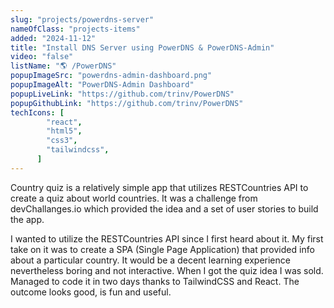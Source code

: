 ```yaml
---
slug: "projects/powerdns-server"
nameOfClass: "projects-items"
added: "2024-11-12"
title: "Install DNS Server using PowerDNS & PowerDNS-Admin"
video: "false"
listName: "🌎 /PowerDNS"
popupImageSrc: "powerdns-admin-dashboard.png"
popupImageAlt: "PowerDNS-Admin Dashboard"
popupLiveLink: "https://github.com/trinv/PowerDNS"
popupGithubLink: "https://github.com/trinv/PowerDNS"
techIcons: [
        "react",
        "html5",
        "css3",
        "tailwindcss",
      ]
---
```


Country quiz is a relatively simple app that utilizes RESTCountries API to create a quiz about world countries. It was a challenge from devChallanges.io which provided the idea and a set of user stories to build the app.

I wanted to utilize the RESTCountries API since I first heard about it. My first take on it was to create a SPA (Single Page Application) that provided info about a particular country. It would be a decent learning experience nevertheless boring and not interactive. When I got the quiz idea I was sold. Managed to code it in two days thanks to TailwindCSS and React. The outcome looks good, is fun and useful.
